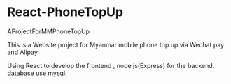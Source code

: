# React-PhoneTopUp
 AProjectForMMPhoneTopUp

This is a Website project for Myanmar mobile phone top up via Wechat pay and Alipay

Using React to develop the frontend , node js(Express) for the backend.
database use mysql.
